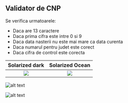 ## Validator de CNP

Se verifica urmatoarele:
* Daca are 13 caractere
* Daca prima cifra este intre 0 si 9
* Daca data nasterii nu este mai mare ca data curenta
* Daca numarul pentru judet este corect
* Daca cifra de control este corecta

Solarized dark             |  Solarized Ocean
:-------------------------:|:-------------------------:
![](https://lh3.googleusercontent.com/LN27LnOzvpetZV6jBKHu_M1p3vSolnnzIwkg9LFzd9AlYYZ8yhzPmd4TnXw_JCqvHsS-NE1h5gHDVNaELSrV7MGsPtUiyE6uavkSiItslP483J1RwXjU5j3PADHetvxrmN640Axga2JiVZh_Nl-Yot2d-dKoJ0b91_Iw0Mkwrghb3cKPn-1A33wAM5YJntuWkEZdwlMvc_QpQFoAxqXZy1CEhazU-lzTqEqdWhEUQK5rzl4O0-g4RRbmc5QcLk5z1u3RGdTgQ6GSSoNgL3ymljlWdBeecSLdDQXJYJc0yE_6M2MZV6mjcBFdEogETmy39Wj8HMObpgRaRx5rEW6Rlkq4aPb5fiYW-bniMT567KK8XKtCIWoq3GelgLmzpNGYGsjRuRPZjOU3Zl75y40tckkQ4Ji2h0y_XTP6_CwpcNStWSQE75lMpEV9aA0uM1tIc2gb0Q7FLQNEXE81pkMt3IFy41TI54bunAWymhn8ALL6bou4D_1VYP1_HGc1UVQGe6Vnzg_0KIansV9y6_8BF-9Fffu9PDe_mutOmJWWhLvfvbHzZqStRuWNcoW6JZYYITs66efB322R5mWLONRoarU_xXHjgPQ-T2UlLu_oZCNPtw2J2aka-R4nYMtqyftS6Vzka6nI6NGRLHLH0BP3yqQUmk1x3aHbSxo2D2M9D4tRzV5GiaegI9Q-VwiZGb4=w3478-h1882-no?authuser=0)  |  ![](https://lh3.googleusercontent.com/mM4z5rIo7LiPrwmn46WkOAL0yiMIZovaZWlBeYsAnM1fLAxqYME6u_cc4g8pI_tbr-nef0MvJ_-4LHRiwr8aMnO--aETzqNGJqhQtpaLPzblmeGry8pIqtbcideFwNDhYPODFJD-Zy_pOb3CCA31a2cn3yGzdCclOAhv6HW6PbApTNoS3UW38stAUryJwp0AgsvEa0rlply_3FltpeSh6QTzPSrj1V2zylmDG_yoHhqOtruSUfclFgjL68IZVcItL-_oCYeokViz_GCCWZPwHYAObYiRCM3NemZhJjXTEs7QTmqfZPW2CgORJiXf-289FtRMW8BBSdE-VQ1khIq-3lGbhRuMrKJQ4QUzloBFZl1STtTi7Vx9Sekkwav_-diRsp9UDD6l2IYbCHT85XF1kUxiY3aozKfdju8L6gcGCeVQSea9lFT72ECaep4374FjTOzsR4YPvW-MFzbKV09iJGeO4G9LhW1ls3KZ5LIqukLRh9TOU3KoHvB-l5P6kkQGkx1ghgL9QIQI83hPfw1307m3TNxVPuhWhfDOTrwOLny_L744bxGokfd4-ZJPwKfPsxIPpmxrBZNNLCFMS_7xjvgpGRIjN7avAYvXU3J2dOT-k5tZF18MoAJuherxqCo1bXCAKu0IiiUbQRcfP9KxriwPqkkwNLrwQR8yBLFkHmTMMMx7L4cne_RPxYLMzQ8=w3478-h1882-no?authuser=0)

![alt text](https://lh3.googleusercontent.com/LN27LnOzvpetZV6jBKHu_M1p3vSolnnzIwkg9LFzd9AlYYZ8yhzPmd4TnXw_JCqvHsS-NE1h5gHDVNaELSrV7MGsPtUiyE6uavkSiItslP483J1RwXjU5j3PADHetvxrmN640Axga2JiVZh_Nl-Yot2d-dKoJ0b91_Iw0Mkwrghb3cKPn-1A33wAM5YJntuWkEZdwlMvc_QpQFoAxqXZy1CEhazU-lzTqEqdWhEUQK5rzl4O0-g4RRbmc5QcLk5z1u3RGdTgQ6GSSoNgL3ymljlWdBeecSLdDQXJYJc0yE_6M2MZV6mjcBFdEogETmy39Wj8HMObpgRaRx5rEW6Rlkq4aPb5fiYW-bniMT567KK8XKtCIWoq3GelgLmzpNGYGsjRuRPZjOU3Zl75y40tckkQ4Ji2h0y_XTP6_CwpcNStWSQE75lMpEV9aA0uM1tIc2gb0Q7FLQNEXE81pkMt3IFy41TI54bunAWymhn8ALL6bou4D_1VYP1_HGc1UVQGe6Vnzg_0KIansV9y6_8BF-9Fffu9PDe_mutOmJWWhLvfvbHzZqStRuWNcoW6JZYYITs66efB322R5mWLONRoarU_xXHjgPQ-T2UlLu_oZCNPtw2J2aka-R4nYMtqyftS6Vzka6nI6NGRLHLH0BP3yqQUmk1x3aHbSxo2D2M9D4tRzV5GiaegI9Q-VwiZGb4=w3478-h1882-no?authuser=0)

![alt text](https://lh3.googleusercontent.com/mM4z5rIo7LiPrwmn46WkOAL0yiMIZovaZWlBeYsAnM1fLAxqYME6u_cc4g8pI_tbr-nef0MvJ_-4LHRiwr8aMnO--aETzqNGJqhQtpaLPzblmeGry8pIqtbcideFwNDhYPODFJD-Zy_pOb3CCA31a2cn3yGzdCclOAhv6HW6PbApTNoS3UW38stAUryJwp0AgsvEa0rlply_3FltpeSh6QTzPSrj1V2zylmDG_yoHhqOtruSUfclFgjL68IZVcItL-_oCYeokViz_GCCWZPwHYAObYiRCM3NemZhJjXTEs7QTmqfZPW2CgORJiXf-289FtRMW8BBSdE-VQ1khIq-3lGbhRuMrKJQ4QUzloBFZl1STtTi7Vx9Sekkwav_-diRsp9UDD6l2IYbCHT85XF1kUxiY3aozKfdju8L6gcGCeVQSea9lFT72ECaep4374FjTOzsR4YPvW-MFzbKV09iJGeO4G9LhW1ls3KZ5LIqukLRh9TOU3KoHvB-l5P6kkQGkx1ghgL9QIQI83hPfw1307m3TNxVPuhWhfDOTrwOLny_L744bxGokfd4-ZJPwKfPsxIPpmxrBZNNLCFMS_7xjvgpGRIjN7avAYvXU3J2dOT-k5tZF18MoAJuherxqCo1bXCAKu0IiiUbQRcfP9KxriwPqkkwNLrwQR8yBLFkHmTMMMx7L4cne_RPxYLMzQ8=w407-h220-no?authuser=0)
